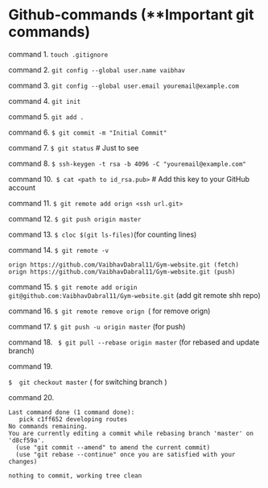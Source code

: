 # Github-commands (**Important git commands)

command 1. ```touch .gitignore```

command 2. ```git config --global user.name vaibhav```
 
command 3. ```git config --global user.email youremail@example.com```
 
command 4. ```git init```
 
command 5. ```git add .```
 
command 6. ```$ git commit -m "Initial Commit"```
 
command 7. ```$ git status``` # Just to see
 
command 8. ```$ ssh-keygen -t rsa -b 4096 -C "youremail@example.com"```
 
command 10.``` $ cat <path to id_rsa.pub>``` # Add this key to your GitHub account 
 
command 11. ```$ git remote add orign <ssh url.git>```
 
command 12. ```$ git push origin master```
 
command 13.  ```$ cloc $(git ls-files)```(for counting lines)
 
command 14. ```$ git remote -v```

```
orign https://github.com/VaibhavDabral11/Gym-website.git (fetch)
orign https://github.com/VaibhavDabral11/Gym-website.git (push)
 ```
command 15. ```$ git remote add origin git@github.com:VaibhavDabral11/Gym-website.git``` (add git remote shh repo)
  
command 16. ```$ git remote remove orign ```( for remove orign)

command 17. ``` $ git push -u origin master ``` (for push)

command 18. ``` $ git pull --rebase origin master``` (for rebased and update branch)
 
command 19. 

```$  git checkout master```  ( for switching branch )


command 20.

``` interactive rebase in progress; onto d8cf59a
Last command done (1 command done):
   pick c1ff652 developing routes
No commands remaining.
You are currently editing a commit while rebasing branch 'master' on 'd8cf59a'.
  (use "git commit --amend" to amend the current commit)
  (use "git rebase --continue" once you are satisfied with your changes)

nothing to commit, working tree clean
 ```
